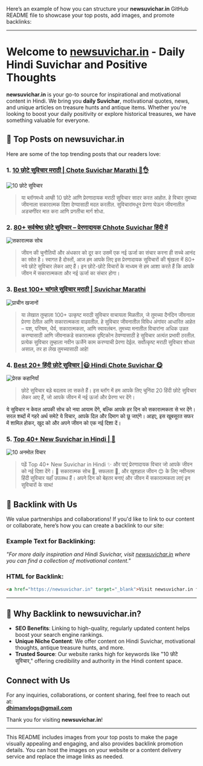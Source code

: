 Here’s an example of how you can structure your **newsuvichar.in** GitHub README file to showcase your top posts, add images, and promote backlinks:

---

# Welcome to [newsuvichar.in](https://newsuvichar.in) - Daily Hindi Suvichar and Positive Thoughts

**newsuvichar.in** is your go-to source for inspirational and motivational content in Hindi. We bring you **daily Suvichar**, motivational quotes, news, and unique articles on treasure hunts and antique items. Whether you're looking to boost your daily positivity or explore historical treasures, we have something valuable for everyone.

## 🌟 Top Posts on **newsuvichar.in**

Here are some of the top trending posts that our readers love:

### 1. [10 छोटे सुविचार मराठी | Chote Suvichar Marathi 💖👌](https://www.newsuvichar.in/2024/10/10-chote-suvichar-marathi.html)
![10 छोटे सुविचार](https://blogger.googleusercontent.com/img/b/R29vZ2xl/AVvXsEh3QmX_6lb_9PVxNK812862uDXvrh9veCTjYw5Hk-tudv4tuZIduFNVRada0ysLPnTdJdcjO-TLopGUawiJh2A3UibEEKiiYtXJ7sPQJINYrbyItlTgpjNheWxtFYiAa9IBV5yM7gBl2rKMv37yh0XNrn4YNcrd0ocIk6xo1cNF4a-RlMl0MWUnmG1E8Qci/w331-h228-p-k-no-nu-rw/Capture.JPG)
> या ब्लॉगमध्ये आम्ही 10 छोटे आणि प्रेरणादायक मराठी सुविचार सादर करत आहोत. हे विचार तुमच्या जीवनाला सकारात्मक दिशा देण्यासाठी मदत करतील. सुविचारांमधून प्रेरणा घेऊन जीवनातील अडचणींवर मात करा आणि प्रगतीचा मार्ग शोधा.

### 2. [80+ सर्वश्रेष्ठ छोटे सुविचार – प्रेरणादायक Chhote Suvichar हिंदी में](https://www.newsuvichar.in/2024/10/80-chhote-suvichar.html)
![सकारात्मक सोच](https://blogger.googleusercontent.com/img/b/R29vZ2xl/AVvXsEhKNUQC-AulSCIAEKuyPVQR_KovvYYykkn7xb_hiTxm8e-FqcOlhpsDl4CFc-52kqcgXF0Z1OBqYKDZMC6Efjn0knsGBYqsehtQqsJ-KLI3494kIssazeiA94y41Es1pfVxr8O6gpga0mNBguGviPkePys368NYzp0wMYOItSC2GQ1iQx3wZmrLt3hzYuRM/w320-h255/Capture.JPG)
> जीवन की चुनौतियों और अंधकार को दूर कर उसमें एक नई ऊर्जा का संचार करना ही सच्चे आनंद का स्रोत है। स्वागत है दोस्तों, आज हम आपके लिए इस प्रेरणादायक सुविचारों की श्रृंखला में 80+ नये छोटे सुविचार लेकर आए हैं। इन छोटे-छोटे विचारों के माध्यम से हम आशा करते हैं कि आपके जीवन में सकारात्मकता और नई ऊर्जा का संचार होगा।

### 3. [Best 100+ चांगले सुविचार मराठी | Suvichar Marathi](https://www.newsuvichar.in/2024/10/best-100-suvichar-marathi.html)
![प्राचीन खजानों](https://blogger.googleusercontent.com/img/b/R29vZ2xl/AVvXsEj8QIuEWeyhLNmmIj6fWkXd57smRb1xVlZ0WSB5Q3_bHHgZ63iWrdKbKErZdQaYrp2o2DZkMumReyOoyzWxuuuRwP6BL45-xxfSwDB1RlRfCWAP7aaksAH3J3aw1UNioj_Iimmy-lEdNpkxxbitggu-8vneW0LyxQ31o41uvlvFvCH80dUZdN4CheIBBB6Z/w400-h400/%E2%80%9C%E0%A4%AC%E0%A5%88%E0%A4%B2%20%E0%A4%AA%E0%A5%8B%E0%A4%B3%E0%A4%BE%E2%80%9D%20(1).jpg)
> या लेखात तुम्हाला 100+ उत्कृष्ट मराठी सुविचार वाचायला मिळतील, जे तुमच्या दैनंदिन जीवनाला प्रेरणा देतील आणि सकारात्मकता वाढवतील. हे सुविचार जीवनातील विविध अंगांवर आधारित आहेत – यश, परिश्रम, धैर्य, सकारात्मकता, आणि स्वावलंबन. तुमच्या मनातील विचारांना अधिक उन्नत करण्यासाठी आणि जीवनाकडे सकारात्मक दृष्टिकोन ठेवण्यासाठी हे सुविचार अत्यंत प्रभावी ठरतील. प्रत्येक सुविचार तुम्हाला नवीन ऊर्जेने काम करण्याची प्रेरणा देईल. सर्वोत्कृष्ट मराठी सुविचार शोधत असाल, तर हा लेख तुमच्यासाठी आहे!

### 4. [Best 20+ हिंदी छोटे सुविचार |😃  Hindi Chote Suvichar 😋](https://www.newsuvichar.in/2024/10/best-20-hindi-chote-suvichar.html)
![प्रेरक कहानियाँ]([https://newsuvichar.in/wp-content/uploads/2023/09/prerak-kahaniyan.jpg](https://blogger.googleusercontent.com/img/b/R29vZ2xl/AVvXsEgku6c-tnwhK5nfiBUCs5Vp0tR-gsXu0BOCBIh80aW0g0lxrnBiuAgYip9tKo9E6HIaoy_rOPll9IZVDDTBFthVyiutHt00TXXAhwYZV5b865Wyuuvsuydwmllk9IrWWed6iqhKC9NYITNcaAcrjing1b5KHNWTmNokla5QMd_AXTVqPRp9EZuNjHyG_pv3/w426-h640/1.jpg))
> छोटे सुविचार बड़े बदलाव ला सकते हैं। इस ब्लॉग में हम आपके लिए चुनिंदा 20 हिंदी छोटे सुविचार लेकर आए हैं, जो आपके जीवन में नई ऊर्जा और प्रेरणा भर देंगे।

 ये सुविचार न केवल आपकी सोच को नया आयाम देंगे, बल्कि आपके हर दिन को सकारात्मकता से भर देंगे। सरल शब्दों में गहरे अर्थ समेटे ये विचार, आपके दिल और दिमाग को छू जाएंगे। आइए, इस खूबसूरत सफर में शामिल होकर, खुद को और अपने जीवन को एक नई दिशा दें।

### 5. [Top 40+ New Suvichar in Hindi | 🌟](https://www.newsuvichar.in/2024/09/top-40-new-suvichar-in-hindi.html)
![10 अनमोल विचार]([https://newsuvichar.in/wp-content/uploads/2023/09/anmol-vichar.jpg](https://blogger.googleusercontent.com/img/b/R29vZ2xl/AVvXsEhiMgJNyN9mjY-eB-CZh7a1rE0zF2HNESDvKJgh6X3syqKWyj8MVYFCfx8uPxSo9X1YbDZBimQ0s4IgWSnNconNwQuyV39iCvDlV-Vo2saczo-BTQKNcmao1Vk55vM7WxWKYgNghtUa9ZyXp0mwjVaUMXXh56jmwbqY-a8EYGUPHH9KGOHh3MsxnGYgpOtV/w640-h640/1.jpg))
>  पढ़ें Top 40+ New Suvichar in Hindi ✨ और पाएं प्रेरणादायक विचार जो आपके जीवन को नई दिशा देंगे। 🌟 सकारात्मक सोच 🤔, सफलता 💪, और खुशहाल जीवन 😊 के लिए नवीनतम हिंदी सुविचार यहाँ उपलब्ध हैं। अपने दिन को बेहतर बनाएं और जीवन में सकारात्मकता लाएं इन सुविचारों के साथ!

## 🤝 Backlink with Us

We value partnerships and collaborations! If you'd like to link to our content or collaborate, here’s how you can create a backlink to our site:

### Example Text for Backlinking:
*"For more daily inspiration and Hindi Suvichar, visit [newsuvichar.in](https://newsuvichar.in) where you can find a collection of motivational content."*

### HTML for Backlink:
```html
<a href="https://newsuvichar.in" target="_blank">Visit newsuvichar.in for daily Suvichar</a>
```

---

## 📢 Why Backlink to **newsuvichar.in**?

- **SEO Benefits**: Linking to high-quality, regularly updated content helps boost your search engine rankings.
- **Unique Niche Content**: We offer content on Hindi Suvichar, motivational thoughts, antique treasure hunts, and more.
- **Trusted Source**: Our website ranks high for keywords like "10 छोटे सुविचार," offering credibility and authority in the Hindi content space.

## Connect with Us

For any inquiries, collaborations, or content sharing, feel free to reach out at:  
**dhimanvlogs@gmail.com**

Thank you for visiting **newsuvichar.in**!

---

This README includes images from your top posts to make the page visually appealing and engaging, and also provides backlink promotion details. You can host the images on your website or a content delivery service and replace the image links as needed.

